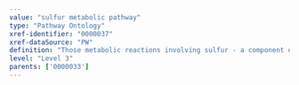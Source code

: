 ```yaml
---
value: "sulfur metabolic pathway"
type: "Pathway Ontology"
xref-identifier: "0000037"
xref-dataSource: "PW"
definition: "Those metabolic reactions involving sulfur - a component of methionine and cysteine amino acids and of co-enzymes and vitamins. It also serves as electron donor in anaerobic respiration. Microorganisms and plants can incorporate inorganic sulfate into bioinorganic compounds; higher organisms derive them from diet."
level: "Level 3"
parents: ['0000033']
---
```

